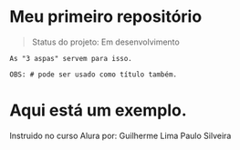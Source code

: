 <h1>Meu primeiro repositório</h1>

> Status do projeto: Em desenvolvimento

```
As "3 aspas" servem para isso.
```


```
OBS: # pode ser usado como título também.
```
# Aqui está um exemplo.


Instruido no curso Alura por:
Guilherme Lima
Paulo Silveira

